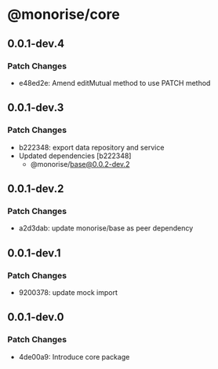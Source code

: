 # @monorise/core

## 0.0.1-dev.4

### Patch Changes

- e48ed2e: Amend editMutual method to use PATCH method

## 0.0.1-dev.3

### Patch Changes

- b222348: export data repository and service
- Updated dependencies [b222348]
  - @monorise/base@0.0.2-dev.2

## 0.0.1-dev.2

### Patch Changes

- a2d3dab: update monorise/base as peer dependency

## 0.0.1-dev.1

### Patch Changes

- 9200378: update mock import

## 0.0.1-dev.0

### Patch Changes

- 4de00a9: Introduce core package
